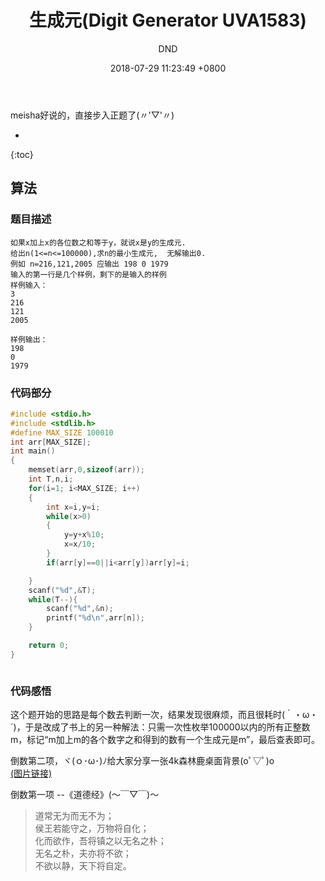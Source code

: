 ﻿---
layout: post
title:  "生成元(Digit Generator UVA1583)"
date:   2018-07-29 11:23:49 +0800
categories: C-program-language
tags: C-program-language
img: http://or4d8nhvk.bkt.clouddn.com/18-7-31/53424252.jpg
author: DND
---

meisha好说的，直接步入正题了(〃'▽'〃)

* 
{:toc}

## 算法

### 题目描述
```
如果x加上x的各位数之和等于y，就说x是y的生成元.
给出n(1<=n<=100000),求n的最小生成元,  无解输出0.
例如 n=216,121,2005 应输出 198 0 1979
输入的第一行是几个样例，剩下的是输入的样例
样例输入：
3 
216 
121 
2005

样例输出：
198 
0 
1979

```

### 代码部分

```c++
#include <stdio.h>
#include <stdlib.h>
#define MAX_SIZE 100010
int arr[MAX_SIZE];
int main()
{
    memset(arr,0,sizeof(arr));
    int T,n,i;
    for(i=1; i<MAX_SIZE; i++)
    {
        int x=i,y=i;
        while(x>0)
        {
            y=y+x%10;
            x=x/10;
        }
        if(arr[y]==0||i<arr[y])arr[y]=i;

    }
    scanf("%d",&T);
    while(T--){
        scanf("%d",&n);
        printf("%d\n",arr[n]);
    }

    return 0;
}



```
### 代码感悟
这个题开始的思路是每个数去判断一次，结果发现很麻烦，而且很耗时(｀・ω・´)，于是改成了书上的另一种解法：只需一次性枚举100000以内的所有正整数m，标记“m加上m的各个数字之和得到的数有一个生成元是m”，最后查表即可。

倒数第二项，ヾ(ｏ･ω･)ﾉ给大家分享一张4k森林鹿桌面背景(oﾟ▽ﾟ)o  
[(图片链接)](http://or4d8nhvk.bkt.clouddn.com/18-7-31/42591922.jpg)

倒数第一项 --《道德经》(～￣▽￣)～ 

> 道常无为而无不为；  
侯王若能守之，万物将自化；  
化而欲作，吾将镇之以无名之朴；  
无名之朴，夫亦将不欲；  
不欲以静，天下将自定。  
